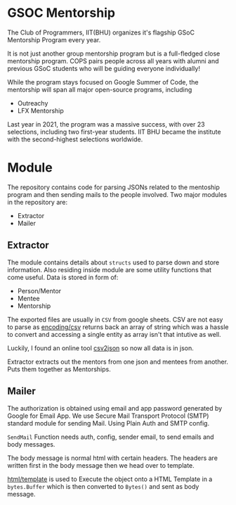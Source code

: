 # GSOC Mentorship

The Club of Programmers, IIT(BHU) organizes it's flagship GSoC Mentorship Program every year.

It is not just another group mentorship program but is a full-fledged close mentorship program. COPS pairs people across all years with alumni and previous GSoC students who will be guiding everyone individually!

While the program stays focused on Google Summer of Code, the mentorship will span all major open-source programs, including
- Outreachy
- LFX Mentorship

Last year in 2021, the program was a massive success, with over 23 selections, including two first-year students. IIT BHU became the institute with the second-highest selections worldwide.

# Module

The repository contains code for parsing JSONs related to the mentoship program and then sending mails to the people involved. Two major modules in the repository are:
- Extractor
- Mailer

## Extractor

The module contains details about `structs` used to parse down and store information. Also residing inside module are some utility functions that come useful. Data is stored in form of:
- Person/Mentor
- Mentee
- Mentorship

The exported files are usually in `CSV` from google sheets. CSV are not easy to parse as [encoding/csv](https://pkg.go.dev/encoding/csv@go1.17.5) returns back an array of string which was a hassle to convert and accessing a single entity as array isn't that intutive as well.

Luckily, I found an online tool [csv2json](https://csvjson.com/csv2json) so now all data is in json.

Extractor extracts out the mentors from one json and mentees from another. Puts them together as Mentorships.

## Mailer

The authorization is obtained using email and app password generated by Google for Email App. We use Secure Mail Transport Protocol (SMTP) standard module for sending Mail. Using Plain Auth and SMTP config.

`SendMail` Function needs auth, config, sender email, to send emails and body messages.

The body message is normal html with certain headers. The headers are written first in the body message then we head over to template.

[html/template](https://pkg.go.dev/html/template) is used to Execute the object onto a HTML Template in a `bytes.Buffer` which is then converted to `Bytes()` and sent as body message.
